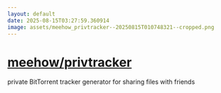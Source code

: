 ```yaml
---
layout: default
date: 2025-08-15T03:27:59.360914
image: assets/meehow_privtracker--20250815T010748321--cropped.png
---
```


# [meehow/privtracker](https://github.com/meehow/privtracker)

private BitTorrent tracker generator for sharing files with friends
